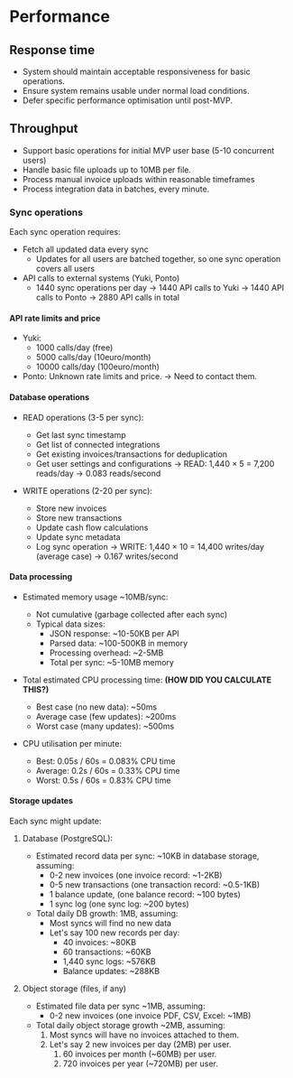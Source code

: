 # Performance

## Response time
- System should maintain acceptable responsiveness for basic operations.
- Ensure system remains usable under normal load conditions. 
- Defer specific performance optimisation until post-MVP.

## Throughput
- Support basic operations for initial MVP user base (5-10 concurrent users)
- Handle basic file uploads up to 10MB per file.
- Process manual invoice uploads within reasonable timeframes
- Process integration data in batches, every minute.

### Sync operations
Each sync operation requires:
- Fetch all updated data every sync
   - Updates for all users are batched together, so one sync operation covers all users
- API calls to external systems (Yuki, Ponto)
   - 1440 sync operations per day
       → 1440 API calls to Yuki
       → 1440 API calls to Ponto
       → 2880 API calls in total

#### API rate limits and price
- Yuki:
   - 1000 calls/day (free)
   - 5000 calls/day (10euro/month)
   - 10000 calls/day (100euro/month)
- Ponto: Unknown rate limits and price. → Need to contact them.

#### Database operations
- READ operations (3-5 per sync):
   - Get last sync timestamp
   - Get list of connected integrations
   - Get existing invoices/transactions for deduplication
   - Get user settings and configurations
   → READ: 1,440 × 5 = 7,200 reads/day → 0.083 reads/second

- WRITE operations (2-20 per sync):
   - Store new invoices
   - Store new transactions
   - Update cash flow calculations
   - Update sync metadata
   - Log sync operation
   → WRITE: 1,440 × 10 = 14,400 writes/day (average case) → 0.167 writes/second

#### Data processing
- Estimated memory usage ~10MB/sync:
   - Not cumulative (garbage collected after each sync)
   - Typical data sizes:
       - JSON response: ~10-50KB per API
       - Parsed data: ~100-500KB in memory
       - Processing overhead: ~2-5MB
       - Total per sync: ~5-10MB memory

- Total estimated CPU processing time: **(HOW DID YOU CALCULATE THIS?)**
   - Best case (no new data): ~50ms
   - Average case (few updates): ~200ms
   - Worst case (many updates): ~500ms

- CPU utilisation per minute:
   - Best: 0.05s / 60s = 0.083% CPU time
   - Average: 0.2s / 60s = 0.33% CPU time
   - Worst: 0.5s / 60s = 0.83% CPU time

#### Storage updates
Each sync might update:
1. Database (PostgreSQL):
   - Estimated record data per sync: ~10KB in database storage, assuming:
       - 0-2 new invoices (one invoice record: ~1-2KB)
       - 0-5 new transactions (one transaction record: ~0.5-1KB)
       - 1 balance update, (one balance record: ~100 bytes)
       - 1 sync log (one sync log: ~200 bytes)
   - Total daily DB growth: 1MB, assuming:
       - Most syncs will find no new data
       - Let's say 100 new records per day:
           - 40 invoices: ~80KB
           - 60 transactions: ~60KB
           - 1,440 sync logs: ~576KB
           - Balance updates: ~288KB

2. Object storage (files, if any)
   - Estimated file data per sync ~1MB, assuming:
       - 0-2 new invoices (one invoice PDF, CSV, Excel: ~1MB)
   - Total daily object storage growth ~2MB, assuming:
       1. Most syncs will have no invoices attached to them.
       2. Let's say 2 new invoices per day (2MB) per user.
           1. 60 invoices per month (~60MB) per user.
           2. 720 invoices per year (~720MB) per user.